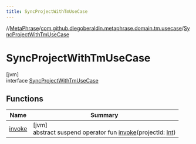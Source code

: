 ```yaml
---
title: SyncProjectWithTmUseCase
---
```

//[MetaPhrase](../../../index.html)/[com.github.diegoberaldin.metaphrase.domain.tm.usecase](../index.html)/[SyncProjectWithTmUseCase](index.html)



# SyncProjectWithTmUseCase



[jvm]\
interface [SyncProjectWithTmUseCase](index.html)



## Functions


| Name | Summary |
|---|---|
| [invoke](invoke.html) | [jvm]<br>abstract suspend operator fun [invoke](invoke.html)(projectId: [Int](https://kotlinlang.org/api/latest/jvm/stdlib/kotlin/-int/index.html)) |

